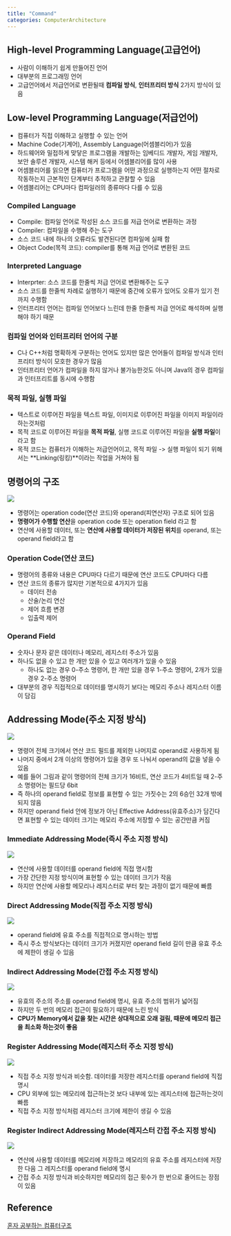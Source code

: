 ```yaml
---
title: "Command"
categories: ComputerArchitecture
---
```

## High-level Programming Language(고급언어)
- 사람이 이해하기 쉽게 만들어진 언어
- 대부분의 프로그래밍 언어
- 고급언어에서 저급언어로 변환될때 **컴파일 방식**, **인터프리터 방식** 2가지 방식이 있음

## Low-level Programming Language(저급언어)
- 컴퓨터가 직접 이해하고 실행할 수 있는 언어
- Machine Code(기계어), Assembly Language(어셈블리어)가 있음
- 하드웨어와 밀접하게 맞닿은 프로그램을 개발하는 임베디드 개발자, 게임 개발자, 보안 솔루션 개발자, 시스템 해커 등에서 어셈블리어를 많이 사용
- 어셈블리어를 읽으면 컴퓨터가 프로그램을 어떤 과정으로 실행하는지 어떤 절차로 작동하는지 근본적인 단계부터 추적하고 관찰할 수 있음
- 어셈블리어는 CPU마다 컴파일러의 종류마다 다를 수 있음

### Compiled Language
- Compile: 컴파일 언어로 작성된 소스 코드를 저급 언어로 변환하는 과정
- Compiler: 컴파일을 수행해 주는 도구
- 소스 코드 내에 하나의 오류라도 발견된다면 컴파일에 실패 함
- Object Code(목적 코드): compiler를 통해 저급 언어로 변환된 코드

### Interpreted Language
- Interprter: 소스 코드를 한줄씩 저급 언어로 변환해주는 도구
- 소스 코드를 한줄씩 차례로 실행하기 때문에 중간에 오류가 있어도 오류가 있기 전까지 수행함
- 인터프리터 언어는 컴파일 언어보다 느린데 한줄 한줄씩 저급 언어로 해석하며 실행해야 하기 때문

### 컴파일 언어와 인터프리터 언어의 구분
- C나 C++처럼 명확하게 구분하는 언어도 있지만 많은 언어들이 컴파일 방식과 인터프리터 방식이 모호한 경우가 많음
- 인터프리터 언어가 컴파일을 하지 않거나 불가능한것도 아니며 Java의 경우 컴파일과 인터프리트를 동시에 수행함

### 목적 파일, 실행 파일
- 텍스트로 이루어진 파일을 텍스트 파일, 이미지로 이루어진 파일을 이미지 파일이라 하는것처럼 
- 목적 코드로 이루어진 파일을 **목적 파일**, 실행 코드로 이루어진 파일을 **실행 파일**이라고 함
- 목적 코드는 컴퓨터가 이해하는 저급언어이고, 목적 파일 -> 실행 파일이 되기 위해서는 **Linking(링킹)**이라는 작업을 거쳐야 됨

## 명령어의 구조
![]({{site.url}}/images/ComputerArchitecture/commandField.png)
- 명령어는 operation code(연산 코드)와 operand(피연산자) 구조로 되어 있음
- **명령어가 수행할 연산**을 operation code 또는 operation field 라고 함 
- 연산에 사용할 데이터, 또는 **연산에 사용할 데이터가 저장된 위치**를 operand, 또는 operand field라고 함

### Operation Code(연산 코드)
- 명령어의 종류와 내용은 CPU마다 다르기 때문에 연산 코드도 CPU마다 다름
- 연산 코드의 종류가 많지만 기본적으로 4가지가 있음
    - 데이터 전송
    - 산술/논리 연산
    - 제어 흐름 변경
    - 입출력 제어

### Operand Field
- 숫자나 문자 같은 데이터나 메모리, 레지스터 주소가 있음
- 하나도 없을 수 있고 한 개만 있을 수 있고 여러개가 있을 수 있음
    - 하나도 없는 경우 0-주소 명령어, 한 개만 있을 경우 1-주소 명령어, 2개가 있을 경우 2-주소 명령어
- 대부분의 경우 직접적으로 데이터를 명시하기 보다는 메모리 주소나 레지스터 이름이 담김

## Addressing Mode(주소 지정 방식)
![]({{site.url}}/images/ComputerArchitecture/addressingMode.png)
- 명령어 전체 크기에서 연산 코드 필드를 제외한 나머지로 operand로 사용하게 됨
- 나머지 중에서 2개 이상의 명령어가 있을 경우 또 나눠서 operand의 값을 넣을 수 있음
- 예를 들어 그림과 같이 명령어의 전체 크기가 16비트, 연산 코드가 4비트일 때 2-주소 명령어는 필드당 6bit
- 즉 하나의 operand field로 정보를 표현할 수 있는 가짓수는 2의 6승인 32개 밖에 되지 않음
- 하지만 operand field 안에 정보가 아닌 Effective Address(유효주소)가 담긴다면 표현할 수 있는 데이터 크기는 메모리 주소에 저장할 수 있는 공간만큼 커짐

### Immediate Addressing Mode(즉시 주소 지정 방식)
![]({{site.url}}/images/ComputerArchitecture/immediateAddressingMode.png)
- 연산에 사용할 데이터를 operand field에 직접 명시함
- 가장 간단한 지정 방식이며 표현할 수 있는 데이터 크기가 작음
- 하지만 연산에 사용할 메모리나 레지스터로 부터 찾는 과정이 없기 때문에 빠름

### Direct Addressing Mode(직접 주소 지정 방식)
![]({{site.url}}/images/ComputerArchitecture/directAddressingMode.png)
- operand field에 유효 주소를 직접적으로 명시하는 방법
- 즉시 주소 방식보다는 데이터 크기가 커졌지만 operand field 길이 만큼 유효 주소에 제한이 생길 수 있음

### Indirect Addressing Mode(간접 주소 지정 방식)
![]({{site.url}}/images/ComputerArchitecture/indirectAddressingMode.png)
- 유효의 주소의 주소를 operand field에 명시, 유효 주소의 범위가 넓어짐
- 하지만 두 번의 메모리 접근이 필요하기 때문에 느린 방식
- **CPU가 Memory에서 값을 찾는 시간은 상대적으로 오래 걸림, 때문에 메모리 접근을 최소화 하는것이 좋음** 

### Register Addressing Mode(레지스터 주소 지정 방식)
![]({{site.url}}/images/ComputerArchitecture/registerAddressingMode.png)
- 직접 주소 지정 방식과 비슷함. 데이터를 저장한 레지스터를 operand field에 직접 명시
- CPU 외부에 있는 메모리에 접근하는것 보다 내부에 있는 레지스터에 접근하는것이 빠름
- 직접 주소 지정 방식처럼 레지스터 크기에 제한이 생길 수 있음 

### Register Indirect Addressing Mode(레지스터 간접 주소 지정 방식)
![]({{site.url}}/images/ComputerArchitecture/registerIndirectAddressingMode.png)
- 연산에 사용할 데이터를 메모리에 저장하고 메모리의 유효 주소를 레지스터에 저장한 다음 그 레지스터를 operand field에 명시
- 간접 주소 지정 방식과 비슷하지만 메모리의 접근 횟수가 한 번으로 줄어드는 장점이 있음

## Reference
[혼자 공부하는 컴퓨터구조]()
